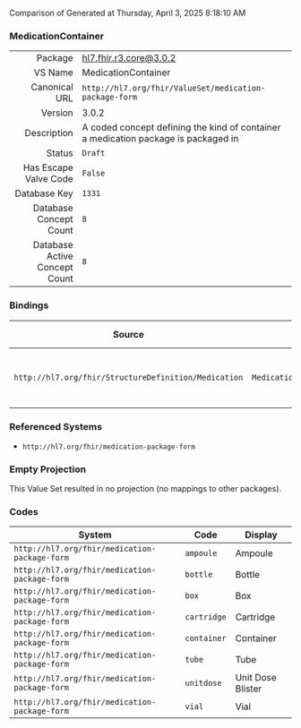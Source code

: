 Comparison of 
Generated at Thursday, April 3, 2025 8:18:10 AM

### MedicationContainer

|      |     |
| ---: | --- |
| Package | hl7.fhir.r3.core@3.0.2 |
| VS Name | MedicationContainer |
| Canonical URL | `http://hl7.org/fhir/ValueSet/medication-package-form` |
| Version | 3.0.2 |
| Description | A coded concept defining the kind of container a medication package is packaged in |
| Status | `Draft` |
| Has Escape Valve Code | `False` |
| Database Key | `1331` |
| Database Concept Count | `8` |
| Database Active Concept Count | `8` |
### Bindings

| Source | Element | Binding | Strength | Element Short |
| ------ | ------- | ------- | -------- | ------------- |
| `http://hl7.org/fhir/StructureDefinition/Medication` | `Medication.package.container` | `http://hl7.org/fhir/ValueSet/medication-package-form` | `Example` | E.g. box, vial, blister-pack |

### Referenced Systems

* `http://hl7.org/fhir/medication-package-form`
### Empty Projection

This Value Set resulted in no projection (no mappings to other packages).

### Codes

| System | Code | Display |
| ------ | ---- | ------- |
| `http://hl7.org/fhir/medication-package-form` | `ampoule` | Ampoule |
| `http://hl7.org/fhir/medication-package-form` | `bottle` | Bottle |
| `http://hl7.org/fhir/medication-package-form` | `box` | Box |
| `http://hl7.org/fhir/medication-package-form` | `cartridge` | Cartridge |
| `http://hl7.org/fhir/medication-package-form` | `container` | Container |
| `http://hl7.org/fhir/medication-package-form` | `tube` | Tube |
| `http://hl7.org/fhir/medication-package-form` | `unitdose` | Unit Dose Blister |
| `http://hl7.org/fhir/medication-package-form` | `vial` | Vial |
